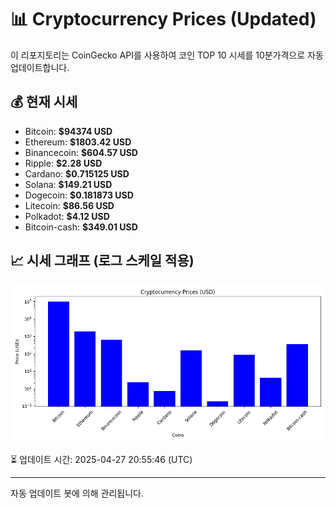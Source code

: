 
# 📊 Cryptocurrency Prices (Updated)

이 리포지토리는 CoinGecko API를 사용하여 코인 TOP 10 시세를 10분가격으로 자동 업데이트합니다.

## 💰 현재 시세
- Bitcoin: **$94374 USD**
- Ethereum: **$1803.42 USD**
- Binancecoin: **$604.57 USD**
- Ripple: **$2.28 USD**
- Cardano: **$0.715125 USD**
- Solana: **$149.21 USD**
- Dogecoin: **$0.181873 USD**
- Litecoin: **$86.56 USD**
- Polkadot: **$4.12 USD**
- Bitcoin-cash: **$349.01 USD**

## 📈 시세 그래프 (로그 스케일 적용)
![Crypto Prices](crypto_prices.png)

⏳ 업데이트 시간: 2025-04-27 20:55:46 (UTC)

---
자동 업데이트 봇에 의해 관리됩니다.
